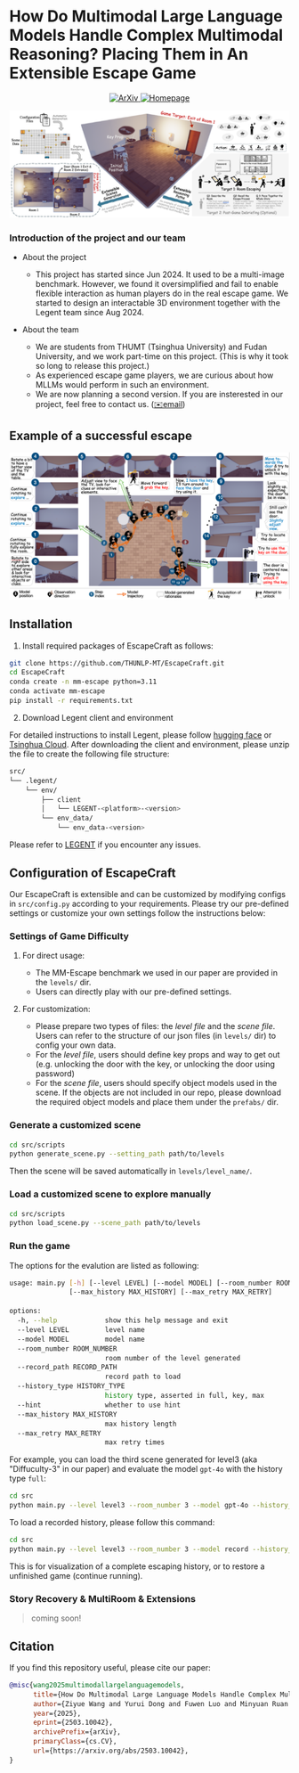# How Do Multimodal Large Language Models Handle Complex Multimodal Reasoning? Placing Them in An Extensible Escape Game


<p align="center">
  <a href="https://arxiv.org/abs/2503.10042">
    <img src="https://img.shields.io/badge/arXiv-2503.10042-b31b1b.svg" alt="ArXiv">
  </a>
  <a href="https://thunlp-mt.github.io/EscapeCraft/">
    <img src="https://img.shields.io/badge/Homepage-Website-blue" alt="Homepage">
  </a>
</p>


<p align="center">
<img src="./figures/teaser_git.png" alt="Image">
</p>


### Introduction of the project and our team
- About the project
  - This project has started since Jun 2024. It used to be a multi-image benchmark. However, we found it oversimplified and fail to enable flexible interaction as human players do in the real escape game. We started to design an interactable 3D environment together with the Legent team since Aug 2024.

- About the team
  - We are students from THUMT (Tsinghua University) and Fudan University, and we work part-time on this project. (This is why it took so long to release this project.)
  - As experienced escape game players, we are curious about how MLLMs would perform in such an environment.
  - We are now planning a second version. If you are insterested in our project, feel free to contact us. ([✉️email](mailto:w.ziyue1010@gmail.com))
 
## Example of a successful escape
<p align="center">
<img src="./figures/example.png" alt="Image">
</p>

## Installation
1. Install required packages of EscapeCraft as follows:
   
```bash
git clone https://github.com/THUNLP-MT/EscapeCraft.git
cd EscapeCraft
conda create -n mm-escape python=3.11
conda activate mm-escape
pip install -r requirements.txt
```
2. Download Legent client and environment
   
For detailed instructions to install Legent, please follow [hugging face](https://huggingface.co/LEGENT/LEGENT-environment-Alpha/tree/main) or [Tsinghua Cloud](https://cloud.tsinghua.edu.cn/d/9976c807e6e04e069377/). After downloading the client and environment, please unzip the file to create the following file structure:

```bash
src/
└── .legent/
    └── env/
        ├── client
        │   └── LEGENT-<platform>-<version>
        └── env_data/
            └── env_data-<version>
```
Please refer to [LEGENT](https://docs.legent.ai/documentation/getting_started/installation/) if you encounter any issues.

## Configuration of EscapeCraft

Our EscapeCraft is extensible and can be customized by modifying configs in `src/config.py` according to your requirements. Please try our pre-defined settings or customize your own settings follow the instructions below:

### Settings of Game Difficulty

1. For direct usage:
   - The MM-Escape benchmark we used in our paper are provided in the `levels/` dir. 
   - Users can directly play with our pre-defined settings.

2. For customization:
   - Please prepare two types of files: the _level file_ and the _scene file_. Users can refer to the structure of our json files (in `levels/` dir) to config your own data.
   - For the _level file_, users should define key props and way to get out (e.g. unlocking the door with the key, or unlocking the door using password)
   - For the _scene file_, users should specify object models used in the scene. If the objects are not included in our repo, please download the required object models and place them under the `prefabs/` dir. 

### Generate a customized scene
```bash
cd src/scripts
python generate_scene.py --setting_path path/to/levels
```
Then the scene will be saved automatically in `levels/level_name/`.

### Load a customized scene to explore manually
```bash
cd src/scripts
python load_scene.py --scene_path path/to/levels
```

### Run the game
The options for the evalution are listed as following:
```bash
usage: main.py [-h] [--level LEVEL] [--model MODEL] [--room_number ROOM_NUMBER] [--record_path RECORD_PATH] [--history_type HISTORY_TYPE] [--hint]
               [--max_history MAX_HISTORY] [--max_retry MAX_RETRY]

options:
  -h, --help            show this help message and exit
  --level LEVEL         level name
  --model MODEL         model name
  --room_number ROOM_NUMBER
                        room number of the level generated
  --record_path RECORD_PATH
                        record path to load
  --history_type HISTORY_TYPE
                        history type, asserted in full, key, max
  --hint                whether to use hint
  --max_history MAX_HISTORY
                        max history length
  --max_retry MAX_RETRY
                        max retry times
```
For example, you can load the third scene generated for level3 (aka "Diffuculty-3" in our paper) and evaluate the model `gpt-4o` with the history type `full`:
```bash
cd src
python main.py --level level3 --room_number 3 --model gpt-4o --history_type full
```

To load a recorded history, please follow this command:
```bash
cd src
python main.py --level level3 --room_number 3 --model record --history_type full --record_path path/to/record
```
This is for visualization of a complete escaping history, or to restore a unfinished game (continue running).


### Story Recovery & MultiRoom & Extensions

> coming soon!


## Citation
If you find this repository useful, please cite our paper:
```bibtex
@misc{wang2025multimodallargelanguagemodels,
      title={How Do Multimodal Large Language Models Handle Complex Multimodal Reasoning? Placing Them in An Extensible Escape Game}, 
      author={Ziyue Wang and Yurui Dong and Fuwen Luo and Minyuan Ruan and Zhili Cheng and Chi Chen and Peng Li and Yang Liu},
      year={2025},
      eprint={2503.10042},
      archivePrefix={arXiv},
      primaryClass={cs.CV},
      url={https://arxiv.org/abs/2503.10042}, 
}
```
